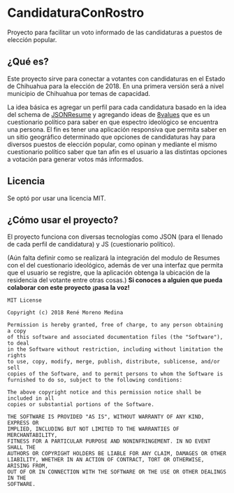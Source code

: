 # CandidaturaConRostro

Proyecto para facilitar un voto informado de las candidaturas a puestos de elección popular.

¿Qué es?
---

Este proyecto sirve para conectar a votantes con candidaturas en el Estado de Chihuahua para la elección de 2018. En una primera versión será a nivel municipio de Chihuahua por temas de capacidad.

La idea básica es agregar un perfil para cada candidatura basado en la idea del schema de [JSONResume](https://github.com/jsonresume "JSONResume") y agregando ideas de [8values](https://github.com/8values/8values.github.io "8values") que es un cuestionario político para saber en que espectro ideológico se encuentra una persona. El fin es tener una aplicación responsiva que permita saber en un sitio geográfico determinado que opciones de candidaturas hay para diversos puestos de elección popular, como opinan y mediante el mismo cuestionario político saber que tan afin es el usuario a las distintas opciones a votación para generar votos más informados.

Licencia
---

Se optó por usar una licencia MIT.

¿Cómo usar el proyecto?
---

El proyecto funciona con diversas tecnologías como JSON (para el llenado de cada perfil de candidatura) y JS (cuestionario político). 

(Aún falta definir como se realizará la integración del modulo de Resumes con el del cuestionario ideológico, además de ver una interfaz que permita que el usuario se registre, que la aplicación obtenga la ubicación de la residencia del votante entre otras cosas.) **Si conoces a alguien que pueda colaborar con este proyecto ¡pasa la voz!**

```
MIT License

Copyright (c) 2018 René Moreno Medina

Permission is hereby granted, free of charge, to any person obtaining a copy
of this software and associated documentation files (the "Software"), to deal
in the Software without restriction, including without limitation the rights
to use, copy, modify, merge, publish, distribute, sublicense, and/or sell
copies of the Software, and to permit persons to whom the Software is
furnished to do so, subject to the following conditions:

The above copyright notice and this permission notice shall be included in all
copies or substantial portions of the Software.

THE SOFTWARE IS PROVIDED "AS IS", WITHOUT WARRANTY OF ANY KIND, EXPRESS OR
IMPLIED, INCLUDING BUT NOT LIMITED TO THE WARRANTIES OF MERCHANTABILITY,
FITNESS FOR A PARTICULAR PURPOSE AND NONINFRINGEMENT. IN NO EVENT SHALL THE
AUTHORS OR COPYRIGHT HOLDERS BE LIABLE FOR ANY CLAIM, DAMAGES OR OTHER
LIABILITY, WHETHER IN AN ACTION OF CONTRACT, TORT OR OTHERWISE, ARISING FROM,
OUT OF OR IN CONNECTION WITH THE SOFTWARE OR THE USE OR OTHER DEALINGS IN THE
SOFTWARE.
```
